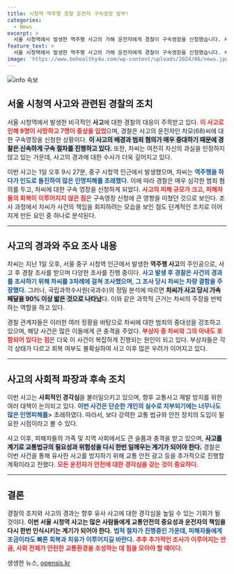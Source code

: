 ```yaml
---
title: 시청역 역주행 경찰 운전자 구속영장 발부!
categories:
  - News
excerpt: >
  서울 시청역에서 발생한 역주행 사고의 가해 운전자에게 경찰이 구속영장을 신청했습니다. 사고로 9명이 사망하고 7명이 부상당한 가운데, 그는 차량 결함을 주장하며 과실을 부인하고 있어 긴장이 고조되고 있습니다.
feature_text: >
  서울 시청역에서 발생한 역주행 사고의 가해 운전자에게 경찰이 구속영장을 신청했습니다. 사고로 9명이 사망하고 7명이 부상당한 가운데, 그는 차량 결함을 주장하며 과실을 부인하고 있어 긴장이 고조되고 있습니다.
image: 'https://www.behealthy4u.com/wp-content/uploads/2024/06/news.jpg'
---
```


<p><img src="https://www.behealthy4u.com/wp-content/uploads/2024/06/news.jpg" alt="info 속보" /></p>

<h2 data-ke-size="size26">서울 시청역 사고와 관련된 경찰의 조치</h2>

<p data-ke-size="size16">서울 시청역에서 발생한 비극적인 <b>사고</b>에 대한 경찰의 대응이 주목받고 있다. <b><span style="color: #ee2323;">이 사고로 인해 9명이 사망하고 7명이 중상을 입었</span></b>으며, 경찰은 사고의 운전자인 차모(68)씨에 대한 구속영장을 신청한 상황이다. <b><span style="background-color: #21538527;">이 사고의 배경과 범죄 혐의가 매우 중대하기 때문에 경찰은 신속하게 구속 절차를 진행하고 있다.</span></b> 또한, 차씨는 여전히 자신의 과실을 인정하지 않고 있는 가운데, 사고의 경과에 대한 수사가 더욱 깊어지고 있다.</p>

<p data-ke-size="size16">이번 사고는 1일 오후 9시 27분, 중구 시청역 인근에서 발생했으며, 차씨는 <b><span style="color: #1a5490;">역주행을 하다가 인도로 돌진하여 많은 인명피해를 초래했다.</span></b> 이에 따라 경찰은 매우 심각한 범죄 혐의를 두고, 차씨에 대한 구속 영장을 신청하게 되었다. <b><span style="color: #ee2323;">사고의 피해 규모가 크고, 피해자들의 회복이 이루어지지 않은 점</span></b>은 구속영장 신청에 큰 영향을 미쳤던 것으로 보인다.  조사 과정에서 차씨가 사건의 책임을 회피하려는 모습을 보인 점도 단계적인 조치로 이어지게 만든 요인 중 하나로 분석된다.</p>

<hr>

<h2 data-ke-size="size26">사고의 경과와 주요 조사 내용</h2>

<p data-ke-size="size16">차씨는 지난 1일 오후, 서울 중구 시청역 인근에서 발생한 <b>역주행 사고</b>의 주인공으로, 사고 후 경찰 조사를 받으며 다양한 조사를 진행 중이다. <b><span style="color: #1a5490;">사고 발생 후 경찰은 사건의 경과를 조사하기 위해 차씨를 3차례에 걸쳐 조사했으며, 그 조사 당시 차씨는 차량 결함을 주장했다.</span></b> 그러나, 국립과학수사원(국과수)의 정밀 분석에 따르면 <b><span style="background-color: #21538527;">차씨가 사고 당시 가속 페달을 90% 이상 밟은 것으로 나타났</span></b>다. 이와 같은 과학적 근거는 차씨의 주장을 반박하는 역할을 하고 있다.</p>

<p data-ke-size="size16">경찰 관계자들은 이러한 여러 정황을 바탕으로 차씨에 대한 범죄의 중대성을 강조하고 있으며, 해당 사건은 많은 이들에게 큰 충격을 주었다. <b><span style="color: #ee2323;">부상자 중 차씨와 그의 아내도 포함되어 있다는 점</span></b>은 더욱 이 사건이 복잡하게 진행되는 원인이 되고 있다. 부상자들은 각각 상태가 다르고 회복 여부도 불확실하여 사고 이후 많은 우려가 이어지고 있다. </p>

<hr>

<h2 data-ke-size="size26">사고의 사회적 파장과 후속 조치</h2>

<p data-ke-size="size16">이번 사고는 <b>사회적인 경각심</b>을 불러일으키고 있으며, 향후 교통사고 재발 방지를 위한 여러 대책이 논의되고 있다. <b><span style="color: #1a5490;">이번 사건은 단순한 개인의 실수로 치부되기에는 너무나도 많은 인명피해를><span></b> 초래하였다. 따라서, 보다 강력한 교통 법규와 안전 장치의 도입이 필요한 시점이라고 볼 수 있다.</p>

<p data-ke-size="size16">사고 이후, 피해자들의 가족 및 지역 사회에서도 큰 슬픔과 충격을 받고 있으며, <b><span style="background-color: #21538527;">사고를 계기로 교통법규의 필요성과 위험성을 다시 한번 일깨우는 계기가 되어야 한다.</span></b> 경찰은 이번 사건을 통해 유사한 사고를 방지하기 위해 교통 안전 광고 등을 추가적으로 진행할 계획이라고 전했다. <b><span style="color: #ee2323;">모든 운전자가 안전에 대한 경각심을 갖는 것이 중요하다.</span></b></p>

<hr>

<h2 data-ke-size="size26">결론</h2>

<p data-ke-size="size16">경찰의 조치와 사고의 경과는 향후 유사 사고에 대한 경각심을 높일 수 있는 기회가 될 것이다. <b>이번 서울 시청역 사고는 많은 사람들에게 교통안전의 중요성과 운전자의 책임을 다시 한번 인식시키는 계기가 되어야 한다.</b> <b><span style="color: #1a5490;">법적 절차가 진행중인 가운데, 피해자들에게 조금이라도 빠른 회복과 치유가 이루어지길 바란다.</span></b> <b><span style="color: #ee2323;">추후 추가적인 조사가 이루어지는 만큼, 사회 전체가 안전한 교통환경을 조성하는 데 힘을 모아야 할 때이다.</span></b></p>
생생한 뉴스, <a href="https://opensis.kr" rel="dofollow">opensis.kr</a>


